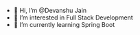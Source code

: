 - 👋 Hi, I’m @Devanshu Jain
- 👀 I’m interested in Full Stack Development
- 🌱 I’m currently learning Spring Boot

<!---
DevDitan/DevDitan is a ✨ special ✨ repository because its `README.md` (this file) appears on your GitHub profile.
You can click the Preview link to take a look at your changes.
--->
